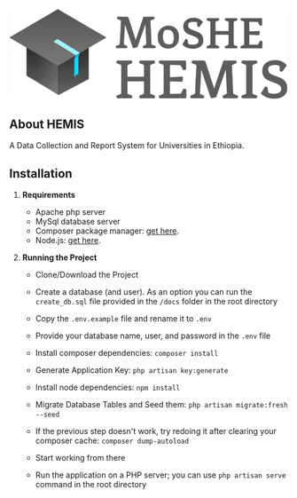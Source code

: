 ![Moe HEMIS](docs/github-logo.png)

## About HEMIS

A Data Collection and Report System for Universities in Ethiopia.

## Installation

1. **Requirements**
    * Apache php server
    * MySql database server
    * Composer package manager: [get here](https://getcomposer.org/download/).
    * Node.js: [get here](https://nodejs.org/en/download/).

2. **Running the Project**

    * Clone/Download the Project 
    
    * Create a database (and user). As an option you can run the `create_db.sql` file provided in the `/docs` folder in the root directory
    * Copy the `.env.example` file and rename it to `.env`
    * Provide your database name, user, and password in the `.env` file
    * Install composer dependencies: `composer install`
    * Generate Application Key: `php artisan key:generate`
    * Install node dependencies: `npm install`
    * Migrate Database Tables and Seed them: `php artisan migrate:fresh --seed`
    * If the previous step doesn't work, try redoing it after clearing your composer cache: `composer dump-autoload`
    * Start working from there
    * Run the application on a PHP server; you can use `php artisan serve` command in the root directory
    